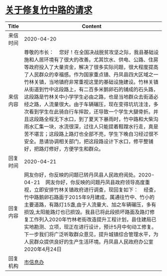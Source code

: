 # [关于修复竹中路的请求](http://www.shangluo.gov.cn/zmhd/ldxxxx.jsp?urltype=leadermail.LeaderMailContentUrl&wbtreeid=1112&leadermailid=5803)

| Title |                                                                                                                                                                                      Content                                                                                                                                                                                      |
|:-----:|-----------------------------------------------------------------------------------------------------------------------------------------------------------------------------------------------------------------------------------------------------------------------------------------------------------------------------------------------------------------------------------|
| 来信时间  | 2020-04-20                                                                                                                                                                                                                                                                                                                                                                        |
| 来信内容  | 尊敬的市长：    您好！在全国决战脱贫攻坚之际，我县基础设施和人居环境有了很大的改善。尤其饮水、供电、公路、住房等政府投入了大量资金，解决了很多实际问题，很大程度提高了人民群众的幸福感。作为国家重点镇、丹凤县四大区域之一竹林关镇，当地镇府非常重视这里的基础设施建设。竹林关镇从街道到竹中这段路上，有二百多米鹅卵石的铺成的石头路，这段路是竹林关中小学学生必由之路，也是当地群众去街道必经之路，人流量很大。由于车辆碾压，现在变得坑坑洼洼，多次看到学生在此骑自行车摔跤，还导致一个学生大腿骨折。并且这段路全程无下水口，到了夏天下暴雨时，竹中路和大柴沟雨水汇集一块，水流很深，过往人只能提着鞋蹚水行走，真是苦不堪言；这段路上路灯也全部不亮，学生下晚自习经过很不安全。恳请协调相关部门，把这段路设计下水口，修平整铺好，把路灯修好，方便学生和群众。 |
| 回复时间  | 2020-04-21                                                                                                                                                                                                                                                                                                                                                                        |
| 回复内容  | 网友你好，你反映的问题已转丹凤县人民政府阅处。2020-04-21    网友你好，你反映的问题丹凤县政府领导高度重视，立即安排竹林关镇政府进行调查，现回复如下：    经查，竹中路鹅卵石路面于2015年9月建成，属通往竹中、竹小的主要道路，有路灯15盏,由于人流量大、加之车辆碾压，多有损毁,太阳能路灯也已损毁。我县已将此段损坏路面及路灯修复工作列入2020年竹林老街改造提升工程计划，县住建局已实地勘测、立项，现正在进行设计，预计5月中旬动工修复。下一步我们将广泛听取群众意见，提升城镇综合管理水平，为人民群众提供良好的生产生活环境。丹凤县人民政府办公室2020年4月24日                                                                                 |
| 回复机构  | [市信息办](../../category/agencies/市信息办.md)                                                                                                                                                                                                                                                                                                                                           |